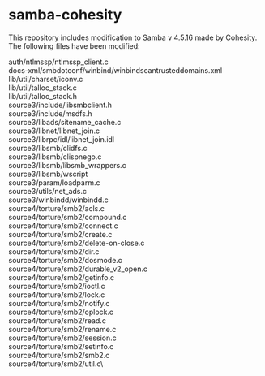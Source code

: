 # samba-cohesity
This repository includes modification to Samba v 4.5.16 made by Cohesity. The following files have been modified:

auth/ntlmssp/ntlmssp_client.c\
docs-xml/smbdotconf/winbind/winbindscantrusteddomains.xml\
lib/util/charset/iconv.c\
lib/util/talloc_stack.c\
lib/util/talloc_stack.h\
source3/include/libsmbclient.h\
source3/include/msdfs.h\
source3/libads/sitename_cache.c\
source3/libnet/libnet_join.c\
source3/librpc/idl/libnet_join.idl\
source3/libsmb/clidfs.c\
source3/libsmb/clispnego.c\
source3/libsmb/libsmb_wrappers.c\
source3/libsmb/wscript\
source3/param/loadparm.c\
source3/utils/net_ads.c\
source3/winbindd/winbindd.c\
source4/torture/smb2/acls.c\
source4/torture/smb2/compound.c\
source4/torture/smb2/connect.c\
source4/torture/smb2/create.c\
source4/torture/smb2/delete-on-close.c\
source4/torture/smb2/dir.c\
source4/torture/smb2/dosmode.c\
source4/torture/smb2/durable_v2_open.c\
source4/torture/smb2/getinfo.c\
source4/torture/smb2/ioctl.c\
source4/torture/smb2/lock.c\
source4/torture/smb2/notify.c\
source4/torture/smb2/oplock.c\
source4/torture/smb2/read.c\
source4/torture/smb2/rename.c\
source4/torture/smb2/session.c\
source4/torture/smb2/setinfo.c\
source4/torture/smb2/smb2.c\
source4/torture/smb2/util.c\
